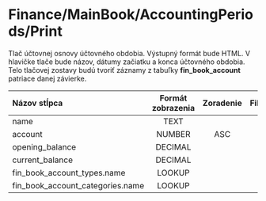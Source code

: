 # Finance/MainBook/AccountingPeriods/Print

Tlač účtovnej osnovy účtovného obdobia. Výstupný formát bude HTML. V hlavičke tlače bude názov, dátumy začiatku a konca účtovného obdobia. Telo tlačovej zostavy budú tvoriť záznamy z tabuľky **fin_book_account** patriace danej závierke.

| Názov stĺpca                     | Formát zobrazenia | Zoradenie | Filter |
| :------------------------------- | :---------------: | :-------: | ------ |
| name                             | TEXT              |           |        |
| account                          | NUMBER            | ASC       |        |
| opening_balance                  | DECIMAL           |           |        |
| current_balance                  | DECIMAL           |           |        |
| fin_book_account_types.name      | LOOKUP            |           |        |
| fin_book_account_categories.name | LOOKUP            |           |        |
